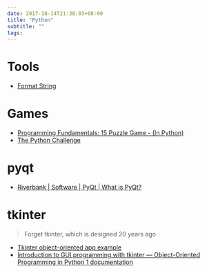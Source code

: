 ```yaml
---
date: 2017-10-14T21:38:03+08:00
title: "Python"
subtitle: ""
tags:
---
```


# Tools
- [Format String][@1]

# Games
- [Programming Fundamentals: 15 Puzzle Game - (In Python)][@2]
- [The Python Challenge][@3]


# pyqt
- [Riverbank | Software | PyQt | What is PyQt?][@4]

# tkinter
  
> Forget tkinter, which is designed 20 years ago

- [Tkinter object-oriented app example][@6]
- [Introduction to GUI programming with tkinter — Object-Oriented Programming in Python 1 documentation][@7]

<!-- reference links -->

[@1]: https://pyformat.info/
[@2]: http://principal-programming-fundamentals.blogspot.hk/2015/03/15-puzzle-game-in-python.html
[@3]: http://www.pythonchallenge.com/
[@4]: https://riverbankcomputing.com/software/pyqt/intro
[@5-img]: https://www.riverbankcomputing.com/@@/resources/logo.png
[@5-url]: https://riverbankcomputing.com/software/pyqt/intro
[@6]: https://gist.github.com/sasaki77/85fdb3e83c685b0b6989
[@7]: http://python-textbok.readthedocs.io/en/latest/Introduction_to_GUI_Programming.html
